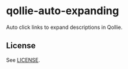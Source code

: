# qollie-auto-expanding

Auto click links to expand descriptions in Qollie.

## License

See [LICENSE](LICENSE).
